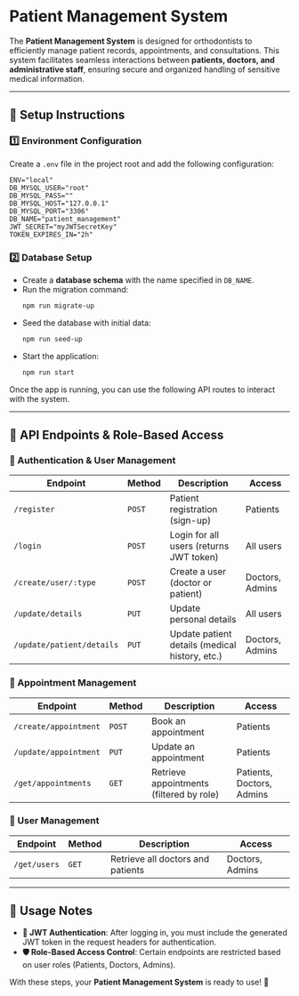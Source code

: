 # **Patient Management System**  

The **Patient Management System** is designed for orthodontists to efficiently manage patient records, appointments, and consultations. This system facilitates seamless interactions between **patients, doctors, and administrative staff**, ensuring secure and organized handling of sensitive medical information.  

---

## **🚀 Setup Instructions**  

### **1️⃣ Environment Configuration**  
Create a `.env` file in the project root and add the following configuration:  

```env
ENV="local"
DB_MYSQL_USER="root"
DB_MYSQL_PASS=""
DB_MYSQL_HOST="127.0.0.1"
DB_MYSQL_PORT="3306"
DB_NAME="patient_management"
JWT_SECRET="myJWTSecretKey"
TOKEN_EXPIRES_IN="2h"
```

### **2️⃣ Database Setup**  
- Create a **database schema** with the name specified in `DB_NAME`.  
- Run the migration command:  
  ```sh
  npm run migrate-up
  ```
- Seed the database with initial data:  
  ```sh
  npm run seed-up
  ```
- Start the application:  
  ```sh
  npm run start
  ```

Once the app is running, you can use the following API routes to interact with the system.

---

## **📌 API Endpoints & Role-Based Access**  

### **🔹 Authentication & User Management**  
| **Endpoint** | **Method** | **Description** | **Access** |
|-------------|-----------|-----------------|------------|
| `/register` | `POST` | Patient registration (sign-up) | Patients |
| `/login` | `POST` | Login for all users (returns JWT token) | All users |
| `/create/user/:type` | `POST` | Create a user (doctor or patient) | Doctors, Admins |
| `/update/details` | `PUT` | Update personal details | All users |
| `/update/patient/details` | `PUT` | Update patient details (medical history, etc.) | Doctors, Admins |

### **🔹 Appointment Management**  
| **Endpoint** | **Method** | **Description** | **Access** |
|-------------|-----------|-----------------|------------|
| `/create/appointment` | `POST` | Book an appointment | Patients |
| `/update/appointment` | `PUT` | Update an appointment | Patients | Admin |
| `/get/appointments` | `GET` | Retrieve appointments (filtered by role) | Patients, Doctors, Admins |

### **🔹 User Management**  
| **Endpoint** | **Method** | **Description** | **Access** |
|-------------|-----------|-----------------|------------|
| `/get/users` | `GET` | Retrieve all doctors and patients | Doctors, Admins |

---

## **📌 Usage Notes**  
- **🔑 JWT Authentication**: After logging in, you must include the generated JWT token in the request headers for authentication.  
- **🛡️ Role-Based Access Control**: Certain endpoints are restricted based on user roles (Patients, Doctors, Admins).  

With these steps, your **Patient Management System** is ready to use! 🚀  
```